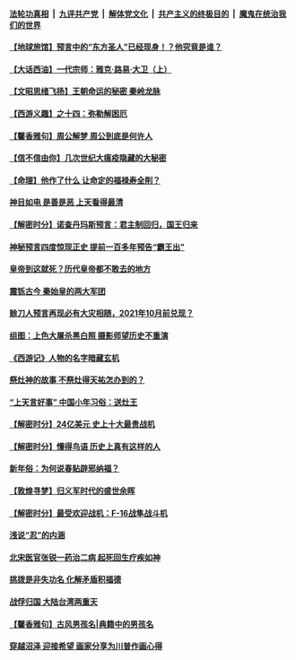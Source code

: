 

####  [法轮功真相](../../../../basic/blob/master/README.md?t=02071931) &nbsp;|&nbsp; [九评共产党](../../../../9ping.md/blob/master/README.md?t=02071931) &nbsp;|&nbsp; [解体党文化](../../../../jtdwh.md/blob/master/README.md?t=02071931)  &nbsp;|&nbsp; [共产主义的终极目的](../../../../gczydzjmd.md/blob/master/README.md?t=02071931) &nbsp;|&nbsp; [魔鬼在统治我们的世界](../../../../mgztzwmdsj.md/blob/master/README.md?t=02071931) 

#### [【地球旅馆】预言中的“东方圣人”已经现身！？他究竟是谁？](../pages/prog647/a103049057.md?t=02071931) 

#### [【大话西油】一代宗师：雅克‧路易‧大卫（上）](../pages/prog647/a103049033.md?t=02071931) 

#### [【文昭思绪飞扬】王朝命运的秘密 秦岭龙脉](../pages/prog647/a103048987.md?t=02071931) 

#### [【西游义趣】之十四：弥勒解困厄](../pages/prog647/a103048935.md?t=02071931) 

#### [【馨香雅句】周公解梦 周公到底是何许人](../pages/prog647/a103048832.md?t=02071931) 

#### [【信不信由你】几次世纪大瘟疫隐藏的大秘密](../pages/prog647/a103048414.md?t=02071931) 

#### [【命理】他作了什么 让命定的福禄寿全削？](../pages/prog647/a103048411.md?t=02071931) 

#### [神目如电 是善是恶 上天看得最清](../pages/prog647/a103048403.md?t=02071931) 

#### [【解密时分】诺查丹玛斯预言：君主制回归，国王归来](../pages/prog647/a103048352.md?t=02071931) 

#### [神秘预言四度惊现正史 提前一百多年预告“霸王出”](../pages/prog647/a103048346.md?t=02071931) 

#### [皇帝到这就死？历代皇帝都不敢去的地方](../pages/prog647/a103047716.md?t=02071931) 

#### [震铄古今 秦始皇的两大军团](../pages/prog647/a103047464.md?t=02071931) 

#### [赊刀人预言再现必有大灾相随，2021年10月前兑现？](../pages/prog647/a103047339.md?t=02071931) 

#### [组图：上色大屠杀黑白照 摄影师望历史不重演](../pages/prog647/a103046941.md?t=02071931) 

#### [《西游记》人物的名字暗藏玄机](../pages/prog647/a103046798.md?t=02071931) 

#### [祭灶神的故事 不祭灶得天祐怎办到的？](../pages/prog647/a103046711.md?t=02071931) 

#### [“上天言好事” 中国小年习俗：送灶王](../pages/prog647/a103046669.md?t=02071931) 

#### [【解密时分】24亿美元 史上十大最贵战机](../pages/prog647/a103046572.md?t=02071931) 

#### [【解密时分】懂得鸟语 历史上真有这样的人](../pages/prog647/a103045970.md?t=02071931) 

#### [新年俗：为何说春贴辟邪纳福？](../pages/prog647/a103045961.md?t=02071931) 

#### [【敦煌寻梦】归义军时代的盛世余晖](../pages/prog647/a103045920.md?t=02071931) 


#### [【解密时分】最受欢迎战机：F-16战隼战斗机](../pages/prog647/a103045748.md?t=02071931) 

#### [浅说“忍”的内涵](../pages/prog647/a103045192.md?t=02071931) 

#### [北宋医官张锐一药治二病 起死回生疗疾如神](../pages/prog647/a103045187.md?t=02071931) 

#### [挑拨是非失功名 化解矛盾积福德](../pages/prog647/a103044346.md?t=02071931) 

#### [战俘归国 大陆台湾两重天](../pages/prog647/a103044314.md?t=02071931) 

#### [【馨香雅句】古风男孩名|典籍中的男孩名](../pages/prog647/a103043855.md?t=02071931) 


#### [穿越沼泽 迎接希望 画家分享为川普作画心得](../pages/prog647/a103043958.md?t=02071931) 

